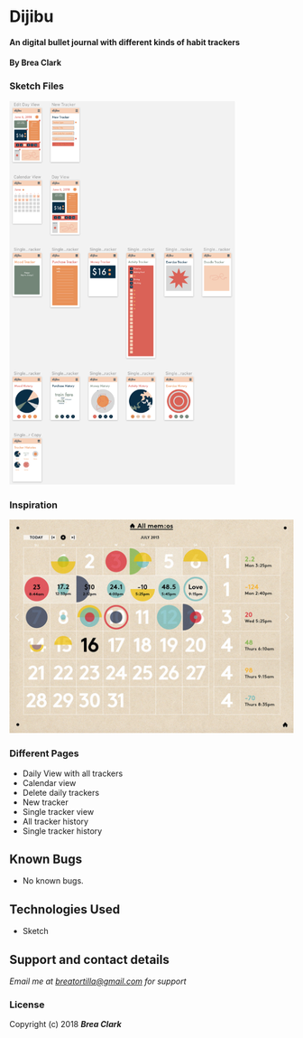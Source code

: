 # Dijibu

#### An digital bullet journal with different kinds of habit trackers

#### By **Brea Clark**

### Sketch Files

<img width="400" src="https://raw.githubusercontent.com/breaclark/dijibu/master/Screen%20Shot%202018-06-13%20at%202.21.04%20PM.png">

### Inspiration

<img src="https://raw.githubusercontent.com/breaclark/dijibu/master/memo_2.jpg">

### Different Pages

* Daily View with all trackers
* Calendar view
* Delete daily trackers
* New tracker
* Single tracker view
* All tracker history
* Single tracker history


## Known Bugs
* No known bugs.

## Technologies Used

* Sketch

## Support and contact details

_Email me at breatortilla@gmail.com for support_

### License

Copyright (c) 2018 **_Brea Clark_**
